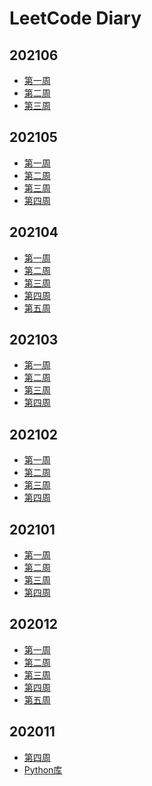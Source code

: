 <!--
 * @Description: 
 * @Autor: Au3C2
 * @Date: 2020-11-28 17:28:26
 * @LastEditors: Au3C2
 * @LastEditTime: 2021-06-19 16:32:33
-->
# LeetCode Diary

## 202106
* [第一周](Note/202106第1周.md)
* [第二周](Note/202106第2周.md)
* [第三周](Note/202106第3周.md)

## 202105
* [第一周](Note/202105第1周.md)
* [第二周](Note/202105第2周.md)
* [第三周](Note/202105第3周.md)
* [第四周](Note/202105第4周.md)

## 202104
* [第一周](Note/202104第1周.md)
* [第二周](Note/202104第2周.md)
* [第三周](Note/202104第3周.md)
* [第四周](Note/202104第4周.md)
* [第五周](Note/202104第5周.md)

## 202103
* [第一周](Note/202103第1周.md)
* [第二周](Note/202103第2周.md)
* [第三周](Note/202103第3周.md)
* [第四周](Note/202103第4周.md)

## 202102
* [第一周](Note/202102第1周.md)
* [第二周](Note/202102第2周.md)
* [第三周](Note/202102第3周.md)
* [第四周](Note/202102第4周.md)

## 202101
* [第一周](Note/202101第1周.md)
* [第二周](Note/202101第2周.md)
* [第三周](Note/202101第3周.md)
* [第四周](Note/202101第4周.md)

## 202012
* [第一周](Note/202012第1周.md)
* [第二周](Note/202012第2周.md)
* [第三周](Note/202012第3周.md)
* [第四周](Note/202012第4周.md)
* [第五周](Note/202012第5周.md)

## 202011
* [第四周](Note/202011第4周.md)
* [Python库](Note/python标准库.md)